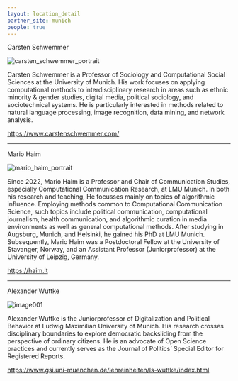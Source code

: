 ```yaml
---
layout: location_detail
partner_site: munich
people: true
---
```

Carsten Schwemmer

![carsten_schwemmer_portrait](https://user-images.githubusercontent.com/121235087/212951021-6d8f3a43-479a-4c3f-9bf2-09b13764825b.jpg)

Carsten Schwemmer is a Professor of Sociology and Computational Social Sciences at the University of Munich. His work focuses on applying computational methods to interdisciplinary research in areas such as ethnic minority & gender studies, digital media, political sociology, and sociotechnical systems. He is particularly interested in methods related to natural language processing, image recognition, data mining, and network analysis.

https://www.carstenschwemmer.com/

---

Mario Haim

![mario_haim_portrait](https://user-images.githubusercontent.com/121235087/212951247-dbb69cdf-7bec-4bd1-8719-7b154599b181.jpg)

Since 2022, Mario Haim is a Professor and Chair of Communication Studies, especially Computational Communication Research, at LMU Munich. In both his research and teaching, He focusses mainly on topics of algorithmic influence. Employing methods common to Computational Communication Science, such topics include political communication, computational journalism, health communication, and algorithmic curation in media environments as well as general computational methods. After studying in Augsburg, Munich, and Helsinki, he gained his PhD at LMU Munich. Subsequently, Mario Haim was a Postdoctoral Fellow at the University of Stavanger, Norway, and an Assistant Professor (Juniorprofessor) at the University of Leipzig, Germany. 

https://haim.it

---

Alexander Wuttke

![image001](https://user-images.githubusercontent.com/121235087/213725916-844079cb-2608-4b95-a223-fb3bd5c182a2.jpg)

Alexander Wuttke is the Juniorprofessor of Digitalization and Political Behavior at Ludwig Maximilian University of Munich. His research crosses disciplinary boundaries to explore democratic backsliding from the perspective of ordinary citizens. He is an advocate of Open Science practices and currently serves as the Journal of Politics’ Special Editor for Registered Reports.

https://www.gsi.uni-muenchen.de/lehreinheiten/ls-wuttke/index.html
